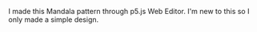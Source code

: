 I made this Mandala pattern through p5.js Web Editor.
I'm new to this so I only made a simple design.
